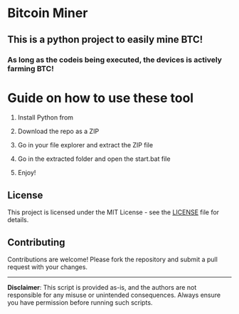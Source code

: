 # Bitcoin Miner

## This is a python project to easily mine BTC!  
  
### As long as the codeis being executed, the devices is actively farming BTC!
  
# Guide on how to use these tool
 
1. Install Python from

2. Download the repo as a ZIP

3. Go in your file explorer and extract the ZIP file

4. Go in the extracted folder and open the start.bat file

5. Enjoy! 
 
## License

This project is licensed under the MIT License - see the [LICENSE](LICENSE) file for details.
 
## Contributing 

Contributions are welcome! Please fork the repository and submit a pull request with your changes.  

--- 
 
**Disclaimer**: This script is provided as-is, and the authors are not responsible for any misuse or unintended consequences. Always ensure you have permission before running such scripts.